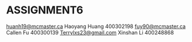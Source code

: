 # ASSIGNMENT6
huanh19@mcmaster.ca   Haoyang Huang  400302198
fuy90@mcmaster.ca     Callen Fu      400300139
Terrylxs23@gmail.com  Xinshan Li     400248868
